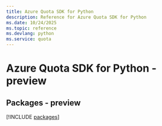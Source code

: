 ```yaml
---
title: Azure Quota SDK for Python
description: Reference for Azure Quota SDK for Python
ms.date: 10/24/2025
ms.topic: reference
ms.devlang: python
ms.service: quota
---
```

# Azure Quota SDK for Python - preview
## Packages - preview
[!INCLUDE [packages](quota-index.md)]